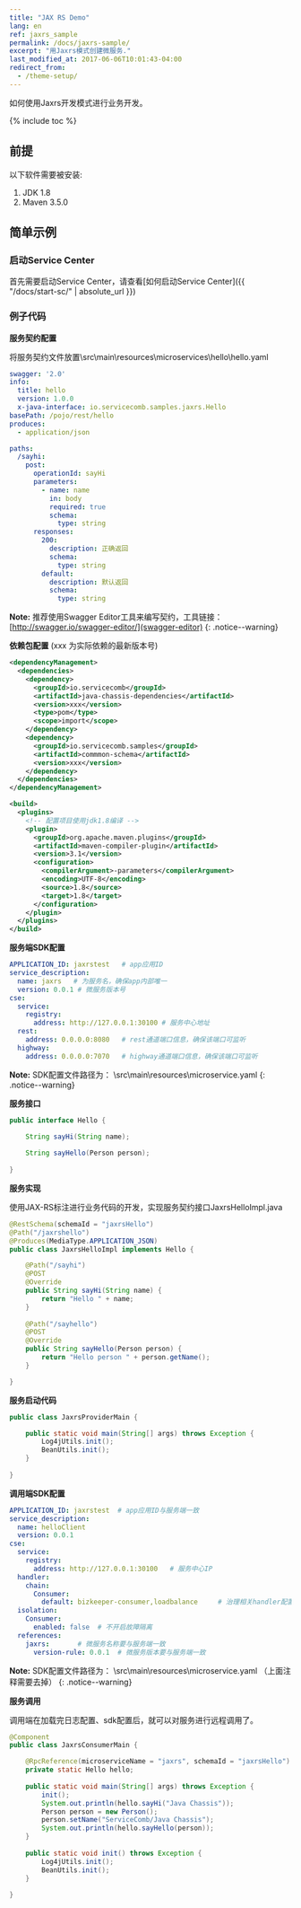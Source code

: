 ```yaml
---
title: "JAX RS Demo"
lang: en
ref: jaxrs_sample
permalink: /docs/jaxrs-sample/
excerpt: "用Jaxrs模式创建微服务."
last_modified_at: 2017-06-06T10:01:43-04:00
redirect_from:
  - /theme-setup/
---
```


如何使用Jaxrs开发模式进行业务开发。

{% include toc %}

## 前提
以下软件需要被安装:


1. JDK 1.8
2. Maven 3.5.0 


## 简单示例
### 启动Service Center

首先需要启动Service Center，请查看[如何启动Service Center]({{ "/docs/start-sc/" | absolute_url }})

### 例子代码

**服务契约配置**

将服务契约文件放置\src\main\resources\microservices\hello\hello.yaml

```yaml
swagger: '2.0'
info:
  title: hello
  version: 1.0.0
  x-java-interface: io.servicecomb.samples.jaxrs.Hello
basePath: /pojo/rest/hello
produces:
  - application/json

paths:
  /sayhi:
    post:
      operationId: sayHi
      parameters:
        - name: name
          in: body
          required: true
          schema:
            type: string
      responses:
        200:
          description: 正确返回
          schema:
            type: string
        default:
          description: 默认返回
          schema:
            type: string
```
**Note:** 推荐使用Swagger Editor工具来编写契约，工具链接：[http://swagger.io/swagger-editor/](swagger-editor)
{: .notice--warning}

**依赖包配置** (xxx 为实际依赖的最新版本号)

```xml
<dependencyManagement>
  <dependencies>
    <dependency>
      <groupId>io.servicecomb</groupId>
      <artifactId>java-chassis-dependencies</artifactId>
      <version>xxx</version>
      <type>pom</type>
      <scope>import</scope>
    </dependency>
    <dependency>
      <groupId>io.servicecomb.samples</groupId>
      <artifactId>commmon-schema</artifactId>
      <version>xxx</version>
    </dependency>
  </dependencies>
</dependencyManagement>

<build>
  <plugins>
    <!-- 配置项目使用jdk1.8编译 -->
    <plugin>
      <groupId>org.apache.maven.plugins</groupId>
      <artifactId>maven-compiler-plugin</artifactId>
      <version>3.1</version>
      <configuration>
        <compilerArgument>-parameters</compilerArgument>
        <encoding>UTF-8</encoding>
        <source>1.8</source>
        <target>1.8</target>
      </configuration>
    </plugin>
  </plugins>
</build>
```

**服务端SDK配置**

```yaml
APPLICATION_ID: jaxrstest   # app应用ID
service_description:
  name: jaxrs   # 为服务名，确保app内部唯一
  version: 0.0.1 # 微服务版本号
cse:
  service:
    registry:
      address: http://127.0.0.1:30100 # 服务中心地址
  rest:
    address: 0.0.0.0:8080   # rest通道端口信息，确保该端口可监听
  highway:
    address: 0.0.0.0:7070   # highway通道端口信息，确保该端口可监听
```

**Note:** SDK配置文件路径为： \src\main\resources\microservice.yaml
{: .notice--warning}


**服务接口**

```java
public interface Hello {

    String sayHi(String name);
	
    String sayHello(Person person);
	
}
```

**服务实现**

使用JAX-RS标注进行业务代码的开发，实现服务契约接口JaxrsHelloImpl.java

```java
@RestSchema(schemaId = "jaxrsHello")
@Path("/jaxrshello")
@Produces(MediaType.APPLICATION_JSON)
public class JaxrsHelloImpl implements Hello {

    @Path("/sayhi")
    @POST
    @Override
    public String sayHi(String name) {
        return "Hello " + name;
    }
    
    @Path("/sayhello")
    @POST
    @Override
    public String sayHello(Person person) {
        return "Hello person " + person.getName();
    }

}
```

**服务启动代码**


```java
public class JaxrsProviderMain {

    public static void main(String[] args) throws Exception {
        Log4jUtils.init();
        BeanUtils.init();
    }
	
}
```


**调用端SDK配置**

```yaml
APPLICATION_ID: jaxrstest  # app应用ID与服务端一致
service_description:
  name: helloClient
  version: 0.0.1
cse:
  service:
    registry:
      address: http://127.0.0.1:30100   # 服务中心IP
  handler:
    chain:
      Consumer:
        default: bizkeeper-consumer,loadbalance     # 治理相关handler配置
  isolation:
    Consumer:
      enabled: false  # 不开启故障隔离 
  references:
    jaxrs:       # 微服务名称要与服务端一致
      version-rule: 0.0.1  # 微服务版本要与服务端一致
```

**Note:** SDK配置文件路径为： \src\main\resources\microservice.yaml （上面注释需要去掉）
{: .notice--warning}


**服务调用**

调用端在加载完日志配置、sdk配置后，就可以对服务进行远程调用了。

```java
@Component
public class JaxrsConsumerMain {

    @RpcReference(microserviceName = "jaxrs", schemaId = "jaxrsHello")
    private static Hello hello;
    
    public static void main(String[] args) throws Exception {
        init();
        System.out.println(hello.sayHi("Java Chassis"));
        Person person = new Person();
        person.setName("ServiceComb/Java Chassis");
        System.out.println(hello.sayHello(person));
    }
    
    public static void init() throws Exception {
        Log4jUtils.init();
        BeanUtils.init();
    }
	
}
```
